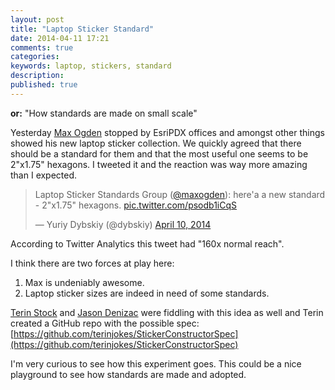 ```yaml
---
layout: post
title: "Laptop Sticker Standard"
date: 2014-04-11 17:21
comments: true
categories:
keywords: laptop, stickers, standard
description:
published: true
---
```


**or:** "How standards are made on small scale"

Yesterday [Max Ogden](http://twitter.com/@maxogden) stopped by EsriPDX offices and amongst other things showed his new laptop sticker collection. We quickly agreed that there should be a standard for them and that the most useful one seems to be 2"x1.75" hexagons. I tweeted it and the reaction was way more amazing than I expected.

<blockquote class="twitter-tweet" lang="en"><p>Laptop Sticker Standards Group (<a href="https://twitter.com/maxogden">@maxogden</a>): here&#39;a a new standard - 2&quot;x1.75&quot; hexagons. <a href="http://t.co/psodb1iCqS">pic.twitter.com/psodb1iCqS</a></p>&mdash; Yuriy Dybskiy (@dybskiy) <a href="https://twitter.com/dybskiy/statuses/454348392856944640">April 10, 2014</a></blockquote>
<script async src="//platform.twitter.com/widgets.js" charset="utf-8"></script>


According to Twitter Analytics this tweet had "160x normal reach".

I think there are two forces at play here:

1.  Max is undeniably awesome.
2.  Laptop sticker sizes are indeed in need of some standards.

[Terin Stock](http://twitter.com/@terinjokes) and [Jason Denizac](http://twitter.com/@_jden) were fiddling with this idea as well and Terin created a GitHub repo with the possible spec: [https://github.com/terinjokes/StickerConstructorSpec](https://github.com/terinjokes/StickerConstructorSpec)

I'm very curious to see how this experiment goes.
This could be a nice playground to see how standards are made and adopted.